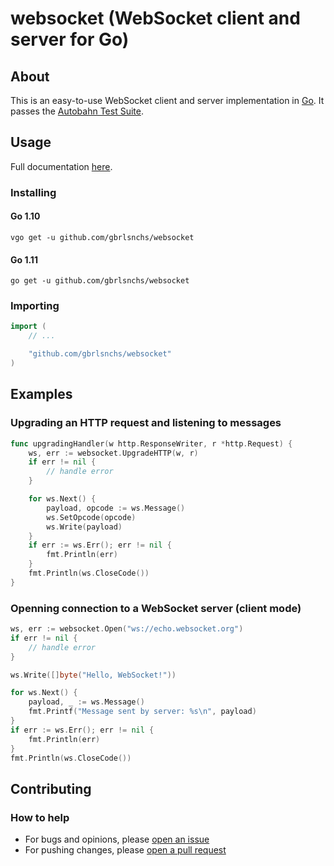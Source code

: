 # websocket (WebSocket client and server for Go)

## About
This is an easy-to-use WebSocket client and server implementation in [Go](https://golang.org).
It passes the [Autobahn Test Suite](https://crossbar.io/autobahn/testsuite/).

## Usage
Full documentation [here](https://godoc.org/github.com/gbrlsnchs/websocket).

### Installing
#### Go 1.10
`vgo get -u github.com/gbrlsnchs/websocket`
#### Go 1.11
`go get -u github.com/gbrlsnchs/websocket`

### Importing
```go
import (
	// ...

	"github.com/gbrlsnchs/websocket"
)
```

## Examples
### Upgrading an HTTP request and listening to messages
```go
func upgradingHandler(w http.ResponseWriter, r *http.Request) {
	ws, err := websocket.UpgradeHTTP(w, r)
	if err != nil {
		// handle error
	}

	for ws.Next() {
		payload, opcode := ws.Message()
		ws.SetOpcode(opcode)
		ws.Write(payload)
	}
	if err := ws.Err(); err != nil {
		fmt.Println(err)
	}
	fmt.Println(ws.CloseCode())
}
```

### Openning connection to a WebSocket server (client mode)
```go
ws, err := websocket.Open("ws://echo.websocket.org")
if err != nil {
	// handle error
}

ws.Write([]byte("Hello, WebSocket!"))

for ws.Next() {
	payload, _ := ws.Message()
	fmt.Printf("Message sent by server: %s\n", payload)
}
if err := ws.Err(); err != nil {
	fmt.Println(err)
}
fmt.Println(ws.CloseCode())
```

## Contributing
### How to help
- For bugs and opinions, please [open an issue](https://github.com/gbrlsnchs/websocket/issues/new)
- For pushing changes, please [open a pull request](https://github.com/gbrlsnchs/websocket/compare)
